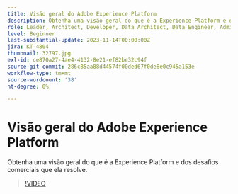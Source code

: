 ```yaml
---
title: Visão geral do Adobe Experience Platform
description: Obtenha uma visão geral do que é a Experience Platform e dos desafios comerciais que ela resolve.
role: Leader, Architect, Developer, Data Architect, Data Engineer, Admin, User
level: Beginner
last-substantial-update: 2023-11-14T00:00:00Z
jira: KT-4804
thumbnail: 32797.jpg
exl-id: ce870a27-4ae4-4132-8e21-ef82be32c94f
source-git-commit: 286c85aa88d44574f00ded67f0de8e0c945a153e
workflow-type: tm+mt
source-wordcount: '38'
ht-degree: 0%

---
```


# Visão geral do Adobe Experience Platform

Obtenha uma visão geral do que é a Experience Platform e dos desafios comerciais que ela resolve.

>[!VIDEO](https://video.tv.adobe.com/v/32797?learn=on&enablevpops)


